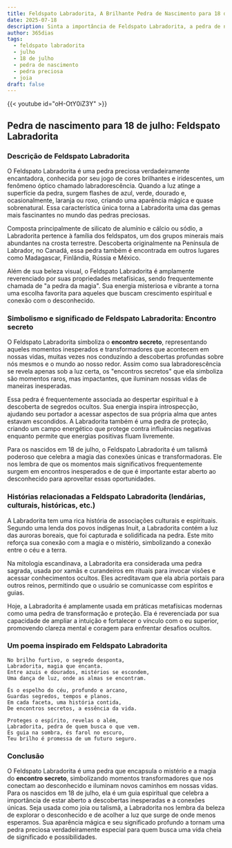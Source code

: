 ```yaml
---
title: Feldspato Labradorita, A Brilhante Pedra de Nascimento para 18 de julho
date: 2025-07-18
description: Sinta a importância de Feldspato Labradorita, a pedra de nascimento de 18 de julho que simboliza Encontro secreto. Deixe que sua beleza e significado iluminem seu dia.
author: 365dias
tags:
  - feldspato labradorita
  - julho
  - 18 de julho
  - pedra de nascimento
  - pedra preciosa
  - joia
draft: false
---
```


{{< youtube id="oH-OtY0iZ3Y" >}}

## Pedra de nascimento para 18 de julho: Feldspato Labradorita

### Descrição de Feldspato Labradorita

O Feldspato Labradorita é uma pedra preciosa verdadeiramente encantadora, conhecida por seu jogo de cores brilhantes e iridescentes, um fenômeno óptico chamado labradorescência. Quando a luz atinge a superfície da pedra, surgem flashes de azul, verde, dourado e, ocasionalmente, laranja ou roxo, criando uma aparência mágica e quase sobrenatural. Essa característica única torna a Labradorita uma das gemas mais fascinantes no mundo das pedras preciosas.

Composta principalmente de silicato de alumínio e cálcio ou sódio, a Labradorita pertence à família dos feldspatos, um dos grupos minerais mais abundantes na crosta terrestre. Descoberta originalmente na Península de Labrador, no Canadá, essa pedra também é encontrada em outros lugares como Madagascar, Finlândia, Rússia e México.

Além de sua beleza visual, o Feldspato Labradorita é amplamente reverenciado por suas propriedades metafísicas, sendo frequentemente chamada de "a pedra da magia". Sua energia misteriosa e vibrante a torna uma escolha favorita para aqueles que buscam crescimento espiritual e conexão com o desconhecido.

### Simbolismo e significado de Feldspato Labradorita: Encontro secreto

O Feldspato Labradorita simboliza o **encontro secreto**, representando aqueles momentos inesperados e transformadores que acontecem em nossas vidas, muitas vezes nos conduzindo a descobertas profundas sobre nós mesmos e o mundo ao nosso redor. Assim como sua labradorescência se revela apenas sob a luz certa, os "encontros secretos" que ela simboliza são momentos raros, mas impactantes, que iluminam nossas vidas de maneiras inesperadas.

Essa pedra é frequentemente associada ao despertar espiritual e à descoberta de segredos ocultos. Sua energia inspira introspecção, ajudando seu portador a acessar aspectos de sua própria alma que antes estavam escondidos. A Labradorita também é uma pedra de proteção, criando um campo energético que protege contra influências negativas enquanto permite que energias positivas fluam livremente.

Para os nascidos em 18 de julho, o Feldspato Labradorita é um talismã poderoso que celebra a magia das conexões únicas e transformadoras. Ele nos lembra de que os momentos mais significativos frequentemente surgem em encontros inesperados e de que é importante estar aberto ao desconhecido para aproveitar essas oportunidades.

### Histórias relacionadas a Feldspato Labradorita (lendárias, culturais, históricas, etc.)

A Labradorita tem uma rica história de associações culturais e espirituais. Segundo uma lenda dos povos indígenas Inuit, a Labradorita contém a luz das auroras boreais, que foi capturada e solidificada na pedra. Este mito reforça sua conexão com a magia e o mistério, simbolizando a conexão entre o céu e a terra.

Na mitologia escandinava, a Labradorita era considerada uma pedra sagrada, usada por xamãs e curandeiros em rituais para invocar visões e acessar conhecimentos ocultos. Eles acreditavam que ela abria portais para outros reinos, permitindo que o usuário se comunicasse com espíritos e guias.

Hoje, a Labradorita é amplamente usada em práticas metafísicas modernas como uma pedra de transformação e proteção. Ela é reverenciada por sua capacidade de ampliar a intuição e fortalecer o vínculo com o eu superior, promovendo clareza mental e coragem para enfrentar desafios ocultos.

### Um poema inspirado em Feldspato Labradorita

```
No brilho furtivo, o segredo desponta,  
Labradorita, magia que encanta.  
Entre azuis e dourados, mistérios se escondem,  
Uma dança de luz, onde as almas se encontram.  

És o espelho do céu, profundo e arcano,  
Guardas segredos, tempos e planos.  
Em cada faceta, uma história contida,  
De encontros secretos, a essência da vida.  

Proteges o espírito, revelas o além,  
Labradorita, pedra de quem busca o que vem.  
És guia na sombra, és farol no escuro,  
Teu brilho é promessa de um futuro seguro.
```

### Conclusão

O Feldspato Labradorita é uma pedra que encapsula o mistério e a magia do **encontro secreto**, simbolizando momentos transformadores que nos conectam ao desconhecido e iluminam novos caminhos em nossas vidas. Para os nascidos em 18 de julho, ela é um guia espiritual que celebra a importância de estar aberto a descobertas inesperadas e a conexões únicas. Seja usada como joia ou talismã, a Labradorita nos lembra da beleza de explorar o desconhecido e de acolher a luz que surge de onde menos esperamos. Sua aparência mágica e seu significado profundo a tornam uma pedra preciosa verdadeiramente especial para quem busca uma vida cheia de significado e possibilidades.